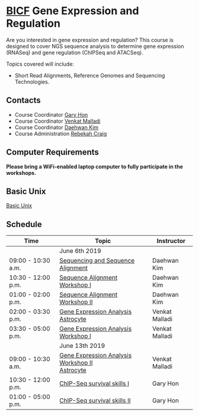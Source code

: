 # [BICF](http://www.utsouthwestern.edu/labs/bioinformatics/) Gene Expression and Regulation

Are you interested in gene expression and regulation?  This course is designed to cover NGS sequence analysis to determine gene expression (RNASeq) and gene regulation (ChIPSeq and ATACSeq).

Topics covered will include:

* Short Read Alignments, Reference Genomes and Sequencing Technologies.

## Contacts
* Course Coordinator [Gary Hon](mailto:gary.hon@utsouthwestern.edu)
* Course Coordinator [Venkat Malladi](mailto:venkat.malladi@utsouthwestern.edu)
* Course Coordinator [Daehwan Kim](mailto:daehwan.kim@utsouthwestern.edu)
* Course Administration [Rebekah Craig](mailto:rebekah.craig@utsouthwestern.edu)

## Computer Requirements

**Please bring a WiFi-enabled laptop computer to fully participate in the workshops.**

## Basic Unix

[Basic Unix](unix_workshop.md)

## Schedule

| Time  | Topic | Instructor|
| ------------- | ------------- | ------------- |
| | June 6th 2019| |
| 09:00 - 10:30 a.m.| [Sequencing and Sequence Alignment](ShortReadAlignment.pdf)| Daehwan Kim |
| 10:30 - 12:00 p.m.| [Sequence Alignment Workshop I](workshop_alignment.html)| Daehwan Kim |
| 01:00 - 02:00 p.m.| [Sequence Alignment Workshop II](workshop_alignment.html)| Daehwan Kim |
| 02:00 - 03:30 p.m.| [Gene Expression Analysis](GeneExpression.pdf)  <br> [Astrocyte](rnaseq_astrocyte.pdf)| Venkat Malladi|
| 03:30 - 05:00 p.m.| [Gene Expression Analysis Workshop I](gene_expression.md)| Venkat Malladi |
| | June 13th 2019| |
| 09:00 - 10:30 a.m.|  [Gene Expression Analysis Workshop II](gene_expression.md)  <br> [Astrocyte](rnaseq_astrocyte.pdf) | Venkat Malladi |
| 10:30 - 12:00 p.m.| [ChIP-Seq survival skills I](2019-06-13-Nanocourse-GaryHon.pdf)| Gary Hon |
| 01:00 - 05:00 p.m.| [ChIP-Seq survival skills II](2019-06-13-Nanocourse-GaryHon.pdf)| Gary Hon |
